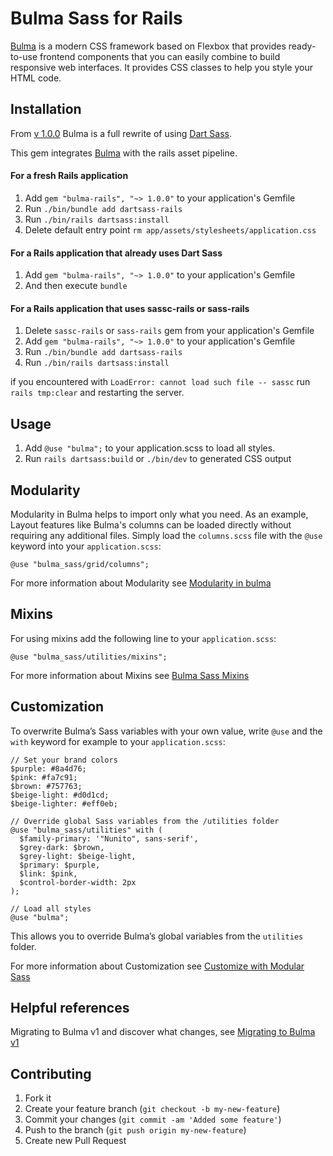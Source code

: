 # Bulma Sass for Rails

[Bulma](http://bulma.io/) is a modern CSS framework based on Flexbox
that provides ready-to-use frontend components that you can easily combine
to build responsive web interfaces. It provides CSS classes to help you style your HTML code.

## Installation

From [v 1.0.0](https://github.com/jgthms/bulma/releases/tag/1.0.0) Bulma is a full rewrite of using [Dart Sass](https://sass-lang.com/dart-sass/).

This gem integrates [Bulma](http://bulma.io/) with the rails asset pipeline.

#### For a fresh Rails application

1. Add `gem "bulma-rails", "~> 1.0.0"` to your application's Gemfile
2. Run `./bin/bundle add dartsass-rails`
3. Run `./bin/rails dartsass:install`
4. Delete default entry point `rm app/assets/stylesheets/application.css`

#### For a Rails application that already uses Dart Sass

1. Add `gem "bulma-rails", "~> 1.0.0"` to your application's Gemfile
2. And then execute `bundle`

#### For a Rails application that uses sassc-rails or sass-rails
1. Delete `sassc-rails` or `sass-rails` gem from your application's Gemfile
2. Add `gem "bulma-rails", "~> 1.0.0"` to your application's Gemfile
3. Run `./bin/bundle add dartsass-rails`
4. Run `./bin/rails dartsass:install`

if you encountered with `LoadError: cannot load such file -- sassc`
run `rails tmp:clear` and restarting the server.

## Usage

1. Add `@use "bulma";` to your application.scss to load all styles.
2. Run `rails dartsass:build` or `./bin/dev` to generated CSS output


## Modularity
Modularity in Bulma helps to import only what you need.
As an example, Layout features like Bulma's columns can be loaded directly without requiring any additional files. Simply load the `columns.scss` file with the `@use` keyword into your `application.scss`:

    @use "bulma_sass/grid/columns";

For more information about Modularity see [Modularity in bulma](https://bulma.io/documentation/start/modular/)

## Mixins

For using mixins add the following line to your `application.scss`:

    @use "bulma_sass/utilities/mixins";

For more information about Mixins see [Bulma Sass Mixins](https://bulma.io/documentation/sass/mixins/)

## Customization

To overwrite Bulma’s Sass variables with your own value, write `@use` and the `with` keyword for example to your `application.scss`:
```
// Set your brand colors
$purple: #8a4d76;
$pink: #fa7c91;
$brown: #757763;
$beige-light: #d0d1cd;
$beige-lighter: #eff0eb;

// Override global Sass variables from the /utilities folder
@use "bulma_sass/utilities" with (
  $family-primary: '"Nunito", sans-serif',
  $grey-dark: $brown,
  $grey-light: $beige-light,
  $primary: $purple,
  $link: $pink,
  $control-border-width: 2px
);

// Load all styles
@use "bulma";
```

This allows you to override Bulma’s global variables from the `utilities` folder.

For more information about Customization see [Customize with Modular Sass](https://bulma.io/documentation/customize/with-modular-sass/)

## Helpful references

Migrating to Bulma v1 and discover what changes, see [Migrating to Bulma v1](https://bulma.io/documentation/start/migrating-to-v1/)

## Contributing

1. Fork it
2. Create your feature branch (`git checkout -b my-new-feature`)
3. Commit your changes (`git commit -am 'Added some feature'`)
4. Push to the branch (`git push origin my-new-feature`)
5. Create new Pull Request
